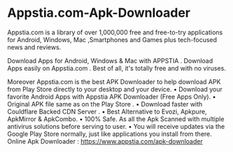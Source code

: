 # Appstia.com-Apk-Downloader
Appstia.com is a library of over 1,000,000 free and free-to-try applications for Android, Windows, Mac ,Smartphones and Games plus tech-focused news and reviews.

Download Apps for Android, Windows & Mac with APPSTIA . Download Apps easily on Appstia.com . Best of all, it's totally free and with no viruses.

Moreover Appstia.com is the best APK Downloader to help download APK from Play Store directly to your desktop and your device.
• Download your favorite Android Apps with Appstia APK Downloader (Free Apps Only).
• Original APK file same as on the Play Store .
• Download faster with Couldflare Backed CDN Server .
• Best Alternative to Evozi, Apkpure, ApkMirror & ApkCombo.
• 100% Safe. As all the Apk Scanned with multiple antivirus solutions before serving to user.
• You will receive updates via the Google Play Store normally, just like applications you install from there.
Online Apk Downloader : https://www.appstia.com/apk-downloader
